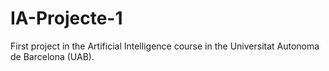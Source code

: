 # IA-Projecte-1
First project in the Artificial Intelligence course in the Universitat Autonoma de Barcelona (UAB).
